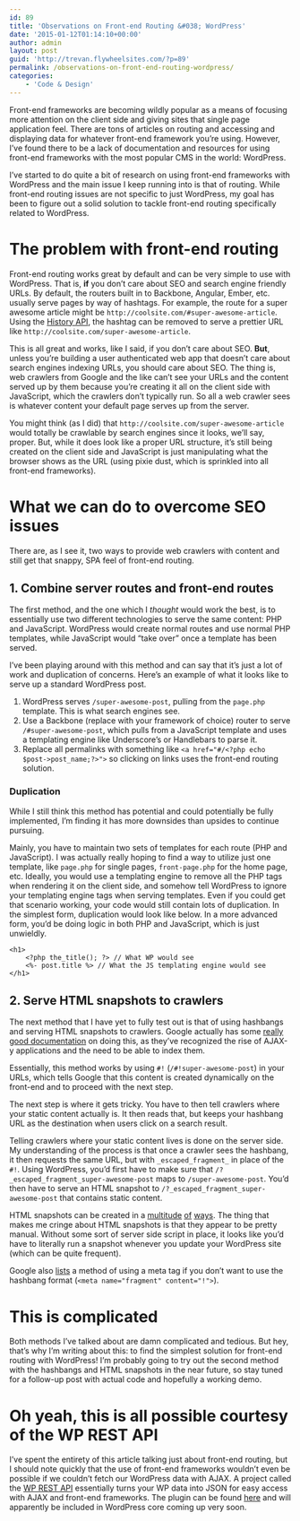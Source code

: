 ```yaml
---
id: 89
title: 'Observations on Front-end Routing &#038; WordPress'
date: '2015-01-12T01:14:10+00:00'
author: admin
layout: post
guid: 'http://trevan.flywheelsites.com/?p=89'
permalink: /observations-on-front-end-routing-wordpress/
categories:
    - 'Code & Design'
---
```


Front-end frameworks are becoming wildly popular as a means of focusing more attention on the client side and giving sites that single page application feel. There are tons of articles on routing and accessing and displaying data for whatever front-end framework you’re using. However, I’ve found there to be a lack of documentation and resources for using front-end frameworks with the most popular CMS in the world: WordPress.

I’ve started to do quite a bit of research on using front-end frameworks with WordPress and the main issue I keep running into is that of routing. While front-end routing issues are not specific to just WordPress, my goal has been to figure out a solid solution to tackle front-end routing specifically related to WordPress.

# The problem with front-end routing

Front-end routing works great by default and can be very simple to use with WordPress. That is, **if** you don’t care about SEO and search engine friendly URLs. By default, the routers built in to Backbone, Angular, Ember, etc. usually serve pages by way of hashtags. For example, the route for a super awesome article might be `http://coolsite.com/#super-awesome-article`. Using the [History API](http://html5doctor.com/history-api/), the hashtag can be removed to serve a prettier URL like `http://coolsite.com/super-awesome-article`.

This is all great and works, like I said, if you don’t care about SEO. **But**, unless you’re building a user authenticated web app that doesn’t care about search engines indexing URLs, you should care about SEO. The thing is, web crawlers from Google and the like can’t see your URLs and the content served up by them because you’re creating it all on the client side with JavaScript, which the crawlers don’t typically run. So all a web crawler sees is whatever content your default page serves up from the server.

You might think (as I did) that `http://coolsite.com/super-awesome-article` would totally be crawlable by search engines since it looks, we’ll say, proper. But, while it does look like a proper URL structure, it’s still being created on the client side and JavaScript is just manipulating what the browser shows as the URL (using pixie dust, which is sprinkled into all front-end frameworks).

# What we can do to overcome SEO issues

There are, as I see it, two ways to provide web crawlers with content and still get that snappy, SPA feel of front-end routing.

## 1. Combine server routes and front-end routes

The first method, and the one which I *thought* would work the best, is to essentially use two different technologies to serve the same content: PHP and JavaScript. WordPress would create normal routes and use normal PHP templates, while JavaScript would “take over” once a template has been served.

I’ve been playing around with this method and can say that it’s just a lot of work and duplication of concerns. Here’s an example of what it looks like to serve up a standard WordPress post.

1. WordPress serves `/super-awesome-post`, pulling from the `page.php` template. This is what search engines see.
2. Use a Backbone (replace with your framework of choice) router to serve `/#super-awesome-post`, which pulls from a JavaScript template and uses a templating engine like Underscore’s or Handlebars to parse it.
3. Replace all permalinks with something like `<a href="#/<?php echo $post->post_name;?>">` so clicking on links uses the front-end routing solution.

### Duplication

While I still think this method has potential and could potentially be fully implemented, I’m finding it has more downsides than upsides to continue pursuing.

Mainly, you have to maintain two sets of templates for each route (PHP and JavaScript). I was actually really hoping to find a way to utilize just one template, like `page.php` for single pages, `front-page.php` for the home page, etc. Ideally, you would use a templating engine to remove all the PHP tags when rendering it on the client side, and somehow tell WordPress to ignore your templating engine tags when serving templates. Even if you could get that scenario working, your code would still contain lots of duplication. In the simplest form, duplication would look like below. In a more advanced form, you’d be doing logic in both PHP and JavaScript, which is just unwieldly.

```
<h1>
    <?php the_title(); ?> // What WP would see
    <%- post.title %> // What the JS templating engine would see
</h1>

```

## 2. Serve HTML snapshots to crawlers

The next method that I have yet to fully test out is that of using hashbangs and serving HTML snapshots to crawlers. Google actually has some [really good documentation](https://developers.google.com/webmasters/ajax-crawling/docs/getting-started) on doing this, as they’ve recognized the rise of AJAX-y applications and the need to be able to index them.

Essentially, this method works by using `#!` (`/#!super-awesome-post`) in your URLs, which tells Google that this content is created dynamically on the front-end and to proceed with the next step.

The next step is where it gets tricky. You have to then tell crawlers where your static content actually is. It then reads that, but keeps your hashbang URL as the destination when users click on a search result.

Telling crawlers where your static content lives is done on the server side. My understanding of the process is that once a crawler sees the hashbang, it then requests the same URL, but with `_escaped_fragment_` in place of the `#!`. Using WordPress, you’d first have to make sure that `/?_escaped_fragment_super-awesome-post` maps to `/super-awesome-post`. You’d then have to serve an HTML snapshot to `/?_escaped_fragment_super-awesome-post` that contains static content.

HTML snapshots can be created in a [multitude](http://crawljax.com/) [of](http://htmlunit.sourceforge.net/) [ways](http://watij.com/). The thing that makes me cringe about HTML snapshots is that they appear to be pretty manual. Without some sort of server side script in place, it looks like you’d have to literally run a snapshot whenever you update your WordPress site (which can be quite frequent).

Google also [lists](https://developers.google.com/webmasters/ajax-crawling/docs/getting-started) a method of using a meta tag if you don’t want to use the hashbang format (`<meta name="fragment" content="!">`).

# This is complicated

Both methods I’ve talked about are damn complicated and tedious. But hey, that’s why I’m writing about this: to find the simplest solution for front-end routing with WordPress! I’m probably going to try out the second method with the hashbangs and HTML snapshots in the near future, so stay tuned for a follow-up post with actual code and hopefully a working demo.

# Oh yeah, this is all possible courtesy of the WP REST API

I’ve spent the entirety of this article talking just about front-end routing, but I should note quickly that the use of front-end frameworks wouldn’t even be possible if we couldn’t fetch our WordPress data with AJAX. A project called the [WP REST API](http://wp-api.org/) essentially turns your WP data into JSON for easy access with AJAX and front-end frameworks. The plugin can be found [here](https://wordpress.org/plugins/json-rest-api/) and will apparently be included in WordPress core coming up very soon.